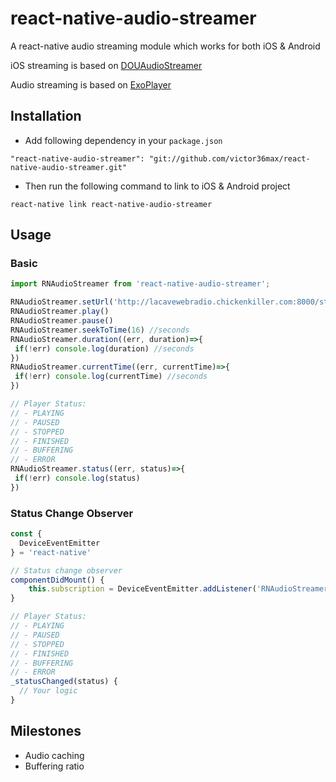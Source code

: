# react-native-audio-streamer

A react-native audio streaming module which works for both iOS & Android

iOS streaming is based on [DOUAudioStreamer](https://github.com/douban/DOUAudioStreamer)

Audio streaming is based on [ExoPlayer](https://github.com/google/ExoPlayer)

## Installation

- Add following dependency in your `package.json`

`"react-native-audio-streamer": "git://github.com/victor36max/react-native-audio-streamer.git"`

- Then run the following command to link to iOS & Android project

`react-native link react-native-audio-streamer`

## Usage

### Basic

```javascript
import RNAudioStreamer from 'react-native-audio-streamer';

RNAudioStreamer.setUrl('http://lacavewebradio.chickenkiller.com:8000/stream.mp3')
RNAudioStreamer.play()
RNAudioStreamer.pause()
RNAudioStreamer.seekToTime(16) //seconds
RNAudioStreamer.duration((err, duration)=>{
 if(!err) console.log(duration) //seconds
})
RNAudioStreamer.currentTime((err, currentTime)=>{
 if(!err) console.log(currentTime) //seconds
})

// Player Status:
// - PLAYING
// - PAUSED
// - STOPPED
// - FINISHED
// - BUFFERING
// - ERROR
RNAudioStreamer.status((err, status)=>{
 if(!err) console.log(status)
})

```

### Status Change Observer

```Javascript
const {
  DeviceEventEmitter
} = 'react-native'

// Status change observer
componentDidMount() {
    this.subscription = DeviceEventEmitter.addListener('RNAudioStreamerStatusChanged',this._statusChanged.bind(this))
}

// Player Status:
// - PLAYING
// - PAUSED
// - STOPPED
// - FINISHED
// - BUFFERING
// - ERROR
_statusChanged(status) {
  // Your logic
}
```



## Milestones

- Audio caching
- Buffering ratio

